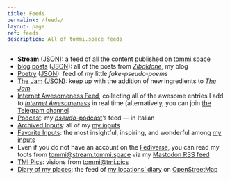```yaml
---
title: Feeds
permalink: /feeds/
layout: page
ref: feeds
description: All of tommi.space feeds
---
```

- <a rel='alternate' href='/all.xml' type='application/rss+xml' title='All of Tommi’s overwhelmingness'>**Stream**</a> (<a href='/all.json' rel='alternate' type='application/json' title='All of Tommi’s overwhelmingness - JSON feed'>JSON</a>): a feed of all the content published on tommi.space
- <a title='Blog feed' href='/zibaldone.xml' type='application/atom+xml'>blog posts</a> (<a href='/zibaldone.json' title='Blog JSON feed' type='application/json'>JSON</a>): all of the posts from <cite lang='it'><a hreflang='en' href='/zibenglish' title='Zibaldone'>Zibaldone</a></cite>, my blog
- <a title='Poetry feed' href='/poetry.xml' hreflang='it' type='application/atom+xml'>Poetry</a> (<a href='/poetry.json' title='Poetry JSON feed' type='application/json' hreflang='it'>JSON</a>): feed of my little *fake-pseudo-poems*
- <a title='Notes feed' href='/jam.xml' type='application/atom+xml'>The Jam</a> (<a title='Notes JSON feed' href='/jam.json' type='application/json'>JSON</a>): keep up with the addition of new ingredients to <cite>[The Jam](/jam 'The Jam')</cite>
- <a href='/internet-awesomeness.xml' title='Internet Awesomeness feed' type='application/rss+xml'>Internet Awesomeness Feed</a>, collecting all of the awesome entries I add to <cite>[Internet Awesomeness](/internet-awesomeness 'Internet Awesomeness')</cite> in real time (alternatively, you can join [the Telegram channel](https://t.me/internet_awesomeness 'Internet Awesomeness on Telegram')
- <a title='Podcast feed' hreflang='it' href='https://sconnesso.link/@sconnesso/feed.xml' type='application/rss+xml'>Podcast</a>: my <a href='https://sconnesso.link' hreflang='it' lang='it' title='Sconnesso'>*pseudo*-podcast</a>’s feed — in Italian
- <a href='https://inputs.tommi.space/tommi/UnqUGNFzghX3pTU/archive.xml' type='application/rss+xml' title='Inputs Archive'>Archived Inputs</a>: all of my [my inputs](https://inputs.tommi.space 'Tommi’s inputs - Wallabag')
- <a href='https://inputs.tommi.space/tommi/UnqUGNFzghX3pTU/starred.xml' type='application/rss+xml' title='Favorite articles'>Favorite Inputs</a>: the most insightful, inspiring, and wonderful among [my inputs](https://inputs.tommi.space 'Tommi’s inputs - Wallabag')
- Even if you do not have an account on the [Fediverse](https://en.wikipedia.org/wiki/Fediverse 'Fediverse on Wikipedia'), you can read my toots from [tommi@stream.tommi.space](https://stream.tommi.space/@tommi 'Tommi’s profile on Mastodon') via my <a href='https://stream.tommi.space/@tommi.rss' type='application/rss+xml' title='Tommi’s toots'>Mastodon RSS feed</a>
- <a href='https://tmi.pics/users/tommi.atom' type='application/atom+xml' title='Tommi’s pictures on tmi.pics'>TMI Pics</a>: visions from [tommi@tmi.pics](https://tmi.pics/tommi 'Tommi’s TMI Pics profile')
- <a href='https://osm.org/user/xplosionmind/diary/rss' type='application/rss+xml' title='Feed of xplosionmind’s OpenStreetMap diary'>Diary of my places</a>: the feed of [my locations’ diary](https://osm.org/user/xplosionmind/diary 'xplosionmind’s diary on OpenStreetMap') on [OpenStreetMap](https://osm.org 'OpenStreetMap')
